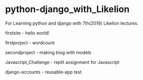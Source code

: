# python-django_with_Likelion

For Learning python and django with 7th(2019) Likelion lectures.

firstsite - hello world!

firstproject - wordcount

secondproject - making blog with models

Javascript_Challenge - replit assignment for Javascript

django-accounts - reusable-app test
